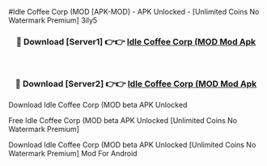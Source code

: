 #Idle Coffee Corp (MOD [APK-MOD] - APK Unlocked - [Unlimited Coins No Watermark Premium] 3ily5



<div align="center">

<h3>🔴 Download [Server1] 👉👉 <a href="https://momento.my/?title=Idle_Coffee_Corp_(MOD">Idle Coffee Corp (MOD Mod Apk</a></h3><br>

<h3>🔴 Download [Server2] 👉👉 <a href="https://momento.my/?title=Idle_Coffee_Corp_(MOD">Idle Coffee Corp (MOD Mod Apk</a></h3>
</div>



Download Idle Coffee Corp (MOD beta APK Unlocked

Free Idle Coffee Corp (MOD beta APK Unlocked [Unlimited Coins No Watermark Premium]

Download Idle Coffee Corp (MOD beta APK Unlocked [Unlimited Coins No Watermark Premium] Mod For Android
